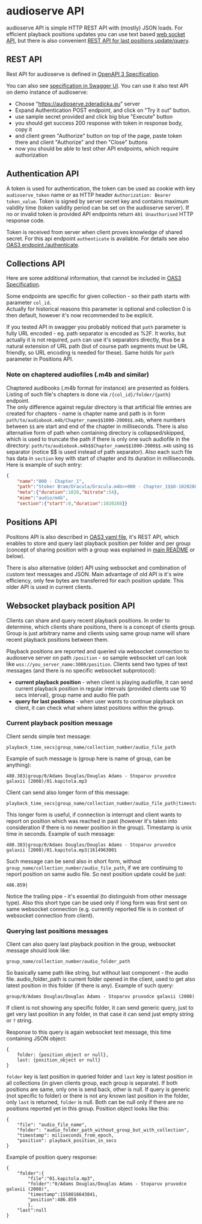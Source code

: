 audioserve API
==============

audioserve API is simple HTTP REST  API with (mostly) JSON loads. For efficient playback positions updates you can 
use text based [web socket API](#websocket-playback-position-api), but there is also convenient [REST API for last positions update/query](#positions-api).

REST API
--------
Rest API for audioserve is defined in [OpenAPI 3 Specification](audioserve-api-v1.yaml).

You can also see [specification in Swagger UI](https://validator.swagger.io/?url=https://raw.githubusercontent.com/izderadicka/audioserve/master/docs/audioserve-api-v1.yaml). You can use it also test API on demo instance of audioserve:
- Choose "https://audioserve.zderadicka.eu" server
- Expand Authentication POST endpoint, and click on "Try it out" button.
- use sample secret provided and click big blue "Execute" button
- you should get success 200 response with token in response body,  copy it
- and client green "Authorize" button on top of the page,  paste token there and client "Authorize" and then "Close" buttons
- now you should be able to test other API endpoints, which require authorization


Authentication API
------------------

A token is used for authentication, the token can be used as cookie with key `audioserve_token` name
or as HTTP header `Authorization: Bearer token_value`.  Token is signed by server secret key and contains
maximum validity time (token validity period can be set on the audioserve server). 
If no or invalid token is provided API endpoints return `401 Unauthorised` HTTP response code.

Token is received from server when client proves knowledge of shared secret. For this api endpoint `authenticate` is available. For details see also [OAS3 endpoint /authenticate](audioserve-api-v1.yaml).


Collections API
----------------

Here are some additional information, that cannot be included in [OAS3 Specification](audioserve-api-v1.yaml).

Some endpoints are specific for given collection - so their path starts with parameter `col_id`.  
Actually for historical reasons this parameter is optional and collection 0 is then default, however it's now recommended to be explicit.

If you tested API in swagger you probably noticed that `path` parameter is fully URL encoded - eg. path separator is encoded as %2F. It works, but actually it is not required, `path` can use it's separators directly, thus be a natural extension of URL path (but of course path segments must be URL friendly, so URL encoding is needed for these). Same holds for `path` parameter in Positions API.


### Note on chaptered audiofiles (.m4b and similar)

Chaptered audibooks (.m4b format for instance)  are presented as folders. Listing of such file's chapters is done via `/{col_id}/folder/{path}` endpoint.  
The only difference against regular directory is that artificial file entries are created for chapters - name is chapter name and path is in form `path/to/audiobook.m4b/Chapter_name$$1000-2000$$.m4b`, where numbers between `$$` are start and end of the chapter in milliseconds. 
There is also alternative form of path when containing directory is collapsed/skipped, which is used to truncate the path if there is only one such audiofile in the directory: `path/to/audiobook.m4b$$Chapter_name$$1000-2000$$.m4b` using `$$` separator (notice $$ is used instead of path separator). Also each such file has data in `section` key with start of chapter and its duration in milliseconds. Here is example of such entry:

```json
{
    "name":"000 - Chapter_1",
    "path":"Stoker Bram/Dracula/Dracula.m4b>>000 - Chapter_1$$0-1020288$$.m4b",
    "meta":{"duration":1020,"bitrate":54},
    "mime":"audio/m4b",
    "section":{"start":0,"duration":1020288}}
```


Positions API
-------------

Positions API is also described in [OAS3 yaml file](audioserve-api-v1.yaml),  it's REST API, which enables to store and query last playback position per folder and per group (concept of sharing position with a group was explained in [main README](../README.md) or below).

There is also alternative (older) API using websocket and combination of custom text messages and JSON.  Main advantage of old API is it's wire efficiency, only few bytes are transferred for each position update. This older API is used in current clients.

Websocket playback position API
-------------------------------

Clients can share and query recent playback positions. In order to determine, which clients share positions, there is a concept of clients group. Group is just arbitrary name and clients using same group name will share recent playback positions between them.

Playback positions are reported and queried via websocket connection to audioserve server on path `/position` - so sample websocket url can look like `wss://you_server_name:3000/position`. Clients send two types of text messages (and there is no specific websocket subprotocol):

- **current playback position** - when client is playing audiofile, it can send current playback position in regular intervals (provided clients use 10 secs interval), group name and audio file path
- **query for last positions** - when user wants to continue playback on client, it can check what where latest positions within the group.

### Current playback position message ###
Client sends simple text message:

    playback_time_secs|group_name/collection_number/audio_file_path

Example of such message is (group here is name of group, can be anything):

    480.383|group/0/Adams Douglas/Douglas Adams - Stoparuv pruvodce galaxii (2008)/01.kapitola.mp3

Client can send also longer form of this message:

    playback_time_secs|group_name/collection_number/audio_file_path|timestamp

This longer form is useful, if connection is interrupt and client wants to report on position which was reached in past (however it's taken into consideration if there is no newer position in the group). Timestamp is unix time in seconds. Example of such message:

    480.383|group/0/Adams Douglas/Douglas Adams - Stoparuv pruvodce galaxii (2008)/01.kapitola.mp3|1614963001

Such message can be send also in short form, without  `group_name/collection_number/audio_file_path`, if we are continuing to report position on same audio file. So next position update could be just:

    486.859|

Notice the trailing pipe - it's essential (to distinguish from other message type). Also this short type can be used only if long form was first sent on same websocket connection (e.g. currently reported file is in context of websocket connection from client).

### Querying last positions messages ###

Client can also query last playback position in the group, websocket message should look like:

    group_name/collection_number/audio_folder_path

So basically same path like string, but without last component - the audio file. audio_folder_path is current folder opened in the client, used to get also latest position in this folder (if there is any). Example of such query:

    group/0/Adams Douglas/Douglas Adams - Stoparuv pruvodce galaxii (2008)

If client is not showing any specific folder, it can send generic query, just to get very last position in any folder, in that case it can send just empty string or `?` string.

Response to this query is again websocket text message, this time containing JSON object:

    {
        folder: {position_object or null},
        last: {position_object or null}
    }

`folder` key is last position in queried folder and `last` key is latest position in all collections (in given clients group, each group is separate). If both positions are same, only one is send back, other is null. If query is generic (not specific to folder) or there is not any known last position in the folder, only `last` is returned, `folder` is null. Both can be null only if there are no positions reported yet in this group. Position object looks like this:

    {
        "file": "audio_file_name",
        "folder": "audio_folder_path_without_group_but_with_collection",
        "timestamp": miliseconds_from_epoch,
        "position": playback_position_in_secs
    }

Example of position query response:

    {
        "folder":{
            "file":"01.kapitola.mp3",
            "folder":"0/Adams Douglas/Douglas Adams - Stoparuv pruvodce galaxii (2008)",
            "timestamp":1558016643841,
            "position":486.859
            },
        "last":null
    }
